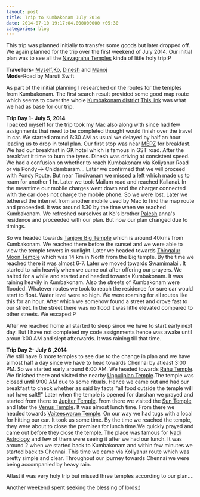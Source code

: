 ```yaml
---
layout: post
title: Trip to Kumbakonam July 2014
date: 2014-07-10 19:17:04.000000000 +05:30
categories: blog
---
```

This trip was planned initially to transfer some goods but later dropped off. We again planned for the trip over the first weekend of July 2014.
Our initial plan was to see all the [Navagraha Temples](http://en.wikipedia.org/wiki/Navagraha_temples) kinda of little holy trip:P

**Travellers**- [Myself](www.balaaagi.me),[Ko](https://www.facebook.com/komahanpaulraj), [Dinesh](https://www.facebook.com/dinesh.rajee.7) and [Manoj](https://www.facebook.com/profile.php?id=1781440509)<br>
**Mode**-Road by Maruti Swift

As part of the initial planning I researched on the routes for the temples from Kumbakonam. The first search result provided some good map route which seems to cover the whole [Kumbakonam district](http://en.wikipedia.org/wiki/Kumbakonam).[This link](http://kumbakonamtemples.in/navagraha-temple-route-maps.html) was what we had as base for our trip.

**Trip Day 1- July 5, 2014**<br>
I packed myself for the trip took my Mac also along with since had few assignments that need to be completed thought would finish over the travel in car. We started around 6:30 AM as usual we delayed by half an hour leading us to drop in total plan. Our first stop was near [MEPZ](http://en.wikipedia.org/wiki/Madras_Export_Processing_Zone) for breakfast. We had our breakfast in GK hotel which is famous in GST road.
After the breakfast it time to burn the tyres. Dinesh was driving at consistent speed. We had a confusion on whether to reach Kumbakonam via Koliyanur Road or via Pondy--> Chidambaram...
Later we confirmed that we will proceed with Pondy Route. But near Tindivanam we missed a left which made us to roam for another 1 hr. 
Later we took Mailam road and reached Kallanai.
In the meantime our mobile charges went down and the charger connected with the car does not charge the mobile phone.
So we were lost. Later we tethered the internet from another mobile used by Mac to find the map route and proceeded. It was around 1:30 by the time when we reached Kumbakonam.
We refreshed ourselves at Ko's brother [Palesh](https://www.facebook.com/palesh.paulraj) anna's residence and proceeded with our plan. But now our plan changed due to timings.

So we headed towards [Tanjore Big Temple](http://en.wikipedia.org/wiki/Brihadeeswarar_Temple) which is around 40kms from Kumbakonam. We reached there before the sunset and we were able to view the temple towers in sunlight. Later we headed towards [Thingalur Moon Temple](http://en.wikipedia.org/wiki/Kailasanthar_Temple,Thingalur) which was 14 km in North from the Big temple. By the time we reached there it was almost 6-7. Later we moved towards [Swamimalai](http://en.wikipedia.org/wiki/Swaminathaswamy_Temple,_Swamimalai) . It started to rain heavily when we came out after offering our prayers. We halted for a while and started and headed towards Kumbakonam. 
It was raining heavily in Kumbakonam. Also the streets of Kumbakonam were flooded. Whatever routes we took to reach the residence for sure car would start to float. Water level were so high. We were roaming for all routes like this for an hour. After which we somehow found a street and drove fast to our street. In the street there was no flood it was little elevated compared to other streets. We escaped:P

After we reached home all started to sleep since we have to start early next day. But I have not completed my code assignments hence was awake until aroun 1:00 AM and slept afterwards. It was raining till that time.

**Trip Day 2- July 6 ,2014**<br>
We still have 8 more temples to see due to the change in plan and we have almost half a day since we have to head towards Chennai by atleast 3:00 PM. So we started early around 6:00 AM.
We headed towards [Rahu Temple](http://en.wikipedia.org/wiki/Thirunageswaram). We finished there and visited the nearby [Uppulipian Temple](http://en.wikipedia.org/wiki/Uppiliappan_Temple).The temple was closed until 9:00 AM due to some rituals. Hence we came out and had our breakfast to check whether as said by facts "all food outside the temple will not have salt!!"
Later when the temple is opened for darshan we prayed and started from there to [Jupiter Temple](http://en.wikipedia.org/wiki/Apatsahayesvarar_Temple,_Alangudi). From there we visited the [Sun Temple](http://en.wikipedia.org/wiki/Suryanar_Kovil) and later the [Venus Temple](http://en.wikipedia.org/wiki/Agniswarar_Temple,_Kanjanur).
It was almost lunch time. From there we headed towards [Vaiteeswaran Temple](http://en.wikipedia.org/wiki/Vaitheeswaran_Koil). On our way we had tugs with a local for hitting our car. It took us some time.
By the time we reached the temple, they were about to close the premises for lunch time.We quickly prayed and came out before they close the temple.
The place was famous for [Nadi Astrology](http://en.wikipedia.org/wiki/Naadi) and few of them were seeing it after we had our lunch. It was around 2 when we started back to Kumbakonam and within few minutes we started back to Chennai.
This time we came via Koliyanur route which was pretty simple and clear. Throughout our journey towards Chennai we were being accompanied by heavy rain.

Atlast it was very holy trip but missed three temples according to our plan....

Another weekend spent seeking the blessing of lords:)
